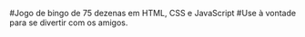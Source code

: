 #Jogo de bingo de 75 dezenas em HTML, CSS e JavaScript
#Use à vontade para se divertir com os amigos.